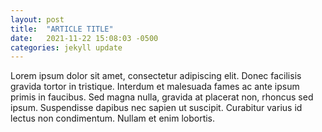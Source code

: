 ```yaml
---
layout: post
title:  "ARTICLE TITLE"
date:   2021-11-22 15:08:03 -0500
categories: jekyll update
---
```

Lorem ipsum dolor sit amet, consectetur adipiscing elit. Donec facilisis gravida tortor in tristique. Interdum et malesuada fames ac ante ipsum primis in faucibus. Sed magna nulla, gravida at placerat non, rhoncus sed ipsum. Suspendisse dapibus nec sapien ut suscipit. Curabitur varius id lectus non condimentum. Nullam et enim lobortis.
